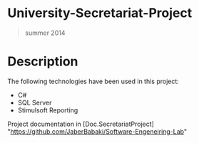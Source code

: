 # University-Secretariat-Project
> summer 2014
# Description
The following technologies have been used in this project:
* C#
* SQL Server
* Stimulsoft Reporting

Project documentation in [Doc.SecretariatProject] "https://github.com/JaberBabaki/Software-Engeneiring-Lab"
